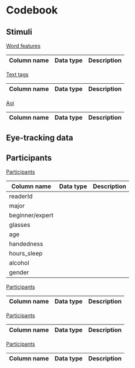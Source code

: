 # Codebook

## Stimuli

[Word features](./stimuli/word_features)

| **Column name** | **Data type** | **Description** |
|-----------------|---------------|-----------------|

[Text tags](./stimuli/text_tags)

| **Column name** | **Data type** | **Description** |
|-----------------|---------------|-----------------|

[Aoi](./stimuli/aoi_texts/aoi)

| **Column name** | **Data type** | **Description** |
|-----------------|---------------|-----------------|

## Eye-tracking data

## Participants

[Participants](./participants/participant_data.csv)

| **Column name** | **Data type** | **Description** |
|-----------------|---------------|-----------------|
| readerId        |               |                 |
| major           |               |                 |
| beginner/expert |               |                 |
| glasses         |               |                 |
| age             |               |                 |
| handedness      |               |                 |
| hours_sleep     |               |                 |
| alcohol         |               |                 |
| gender          |               |                 |


[Participants](./participants/participant_data.csv)

| **Column name** | **Data type** | **Description** |
|-----------------|---------------|-----------------|

[Participants](./participants/participant_data.csv)

| **Column name** | **Data type** | **Description** |
|-----------------|---------------|-----------------|

[Participants](./participants/participant_data.csv)

| **Column name** | **Data type** | **Description** |
|-----------------|---------------|-----------------|